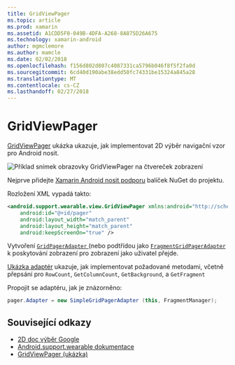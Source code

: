 ```yaml
---
title: GridViewPager
ms.topic: article
ms.prod: xamarin
ms.assetid: A1CDD5F0-049B-4DFA-A268-8A875D26A675
ms.technology: xamarin-android
author: mgmclemore
ms.author: mamcle
ms.date: 02/02/2018
ms.openlocfilehash: f156d802d807c4087331ca5796b046f8f5f2fa0d
ms.sourcegitcommit: 6cd40d190abe38edd50fc74331be15324a845a28
ms.translationtype: MT
ms.contentlocale: cs-CZ
ms.lasthandoff: 02/27/2018
---
```

# <a name="gridviewpager"></a>GridViewPager

[GridViewPager](https://developer.xamarin.com/samples/GridViewPager/) ukázka ukazuje, jak implementovat 2D výběr navigační vzor pro Android nosit.

![Příklad snímek obrazovky GridViewPager na čtvereček zobrazení](gridviewpager-images/gridviewpager.png)

Nejprve přidejte [Xamarin Android nosit podporu](http://www.nuget.org/packages/Xamarin.Android.Wear/) balíček NuGet do projektu.

Rozložení XML vypadá takto:

```xml
<android.support.wearable.view.GridViewPager xmlns:android="http://schemas.android.com/apk/res/android"
    android:id="@+id/pager"
    android:layout_width="match_parent"
    android:layout_height="match_parent"
    android:keepScreenOn="true" />
```

Vytvoření [ `GridPagerAdapter` ](http://developer.android.com/reference/android/support/wearable/view/GridPagerAdapter.html) (nebo podtřídou jako [ `FragmentGridPagerAdapter` ](http://developer.android.com/reference/android/support/wearable/view/FragmentGridPagerAdapter.html) k poskytování zobrazení pro zobrazení jako uživatel přejde.

[Ukázka adaptér](https://github.com/xamarin/monodroid-samples/blob/master/wear/GridViewPager/GridViewPager/SimpleGridPagerAdapter.cs) ukazuje, jak implementovat požadované metodami, včetně přepsání pro `RowCount`, `GetColumnCount`, `GetBackground`, a `GetFragment`

Propojit se adaptéru, jak je znázorněno:

```csharp
pager.Adapter = new SimpleGridPagerAdapter (this, FragmentManager);
```



## <a name="related-links"></a>Související odkazy

- [2D doc výběr Google](https://developer.android.com/training/wearables/ui/2d-picker.html)
- [Android.support.wearable dokumentace](https://developer.android.com/reference/android/support/wearable/view/package-summary.html)
- [GridViewPager (ukázka)](https://developer.xamarin.com/samples/GridViewPager/)
